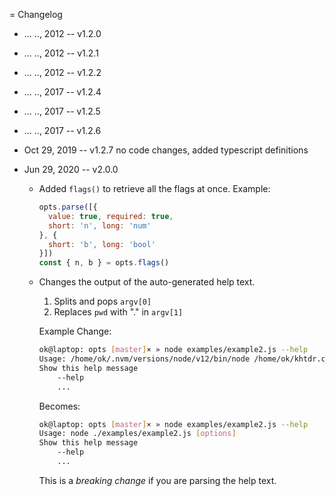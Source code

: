 = Changelog

  * ... .., 2012 -- v1.2.0 
  * ... .., 2012 -- v1.2.1
  * ... .., 2012 -- v1.2.2
  * ... .., 2017 -- v1.2.4
  * ... .., 2017 -- v1.2.5
  * ... .., 2017 -- v1.2.6

  * Oct 29, 2019 -- v1.2.7
    no code changes, added typescript definitions

  * Jun 29, 2020 -- v2.0.0
      * Added `flags()` to retrieve all the flags at once.
        Example:
        ```javascript
        opts.parse([{
          value: true, required: true,
          short: 'n', long: 'num'
        }, {
          short: 'b', long: 'bool'
        }])
        const { n, b } = opts.flags()
        ```

      * Changes the output of the auto-generated help text.
        1) Splits and pops `argv[0]`
        2) Replaces `pwd` with "." in `argv[1]`

        Example Change:
        ```bash
        ok@laptop: opts [master]× » node examples/example2.js --help
        Usage: /home/ok/.nvm/versions/node/v12/bin/node /home/ok/khtdr.com/opts/examples/example2.js [options]
        Show this help message
            --help
            ...
        ```

        Becomes:
        ```bash
        ok@laptop: opts [master]× » node examples/example2.js --help
        Usage: node ./examples/example2.js [options]
        Show this help message
            --help
            ...
        ```  

        This is a *breaking change* if you are parsing the help text.
